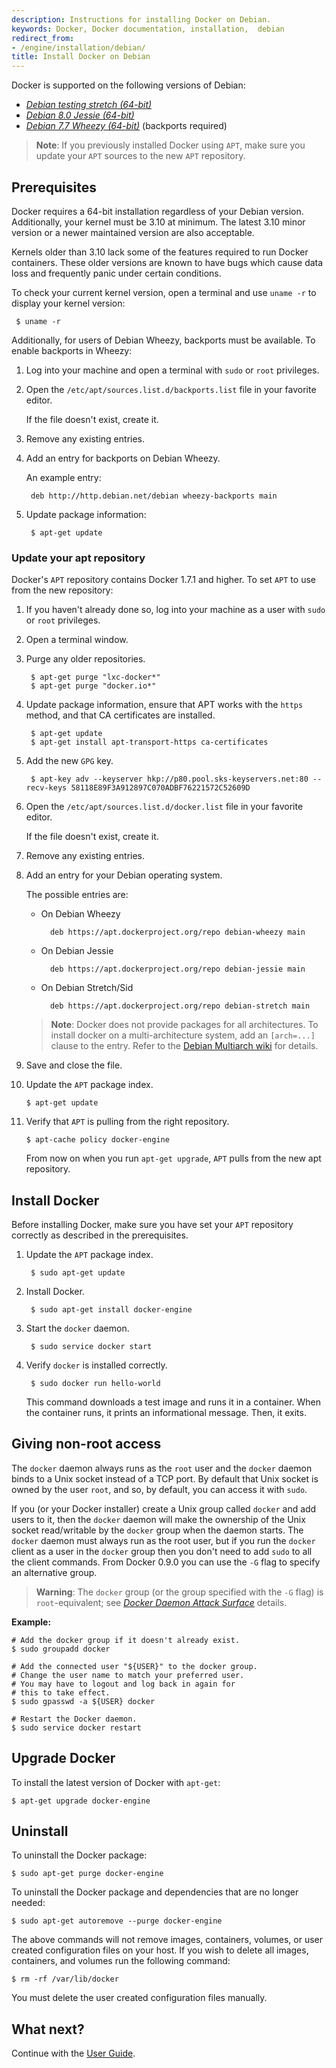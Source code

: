 ```yaml
---
description: Instructions for installing Docker on Debian.
keywords: Docker, Docker documentation, installation,  debian
redirect_from:
- /engine/installation/debian/
title: Install Docker on Debian
---
```


Docker is supported on the following versions of Debian:

 - [*Debian testing stretch (64-bit)*](#debian-wheezy-stable-7-x-64-bit)
 - [*Debian 8.0 Jessie (64-bit)*](#debian-jessie-80-64-bit)
 - [*Debian 7.7 Wheezy (64-bit)*](#debian-wheezy-stable-7-x-64-bit) (backports required)

 >**Note**: If you previously installed Docker using `APT`, make sure you update
 your `APT` sources to the new `APT` repository.

## Prerequisites

 Docker requires a 64-bit installation regardless of your Debian version.
 Additionally, your kernel must be 3.10 at minimum. The latest 3.10 minor
 version or a newer maintained version are also acceptable.

 Kernels older than 3.10 lack some of the features required to run Docker
 containers. These older versions are known to have bugs which cause data loss
 and frequently panic under certain conditions.

 To check your current kernel version, open a terminal and use `uname -r` to
 display your kernel version:

     $ uname -r

 Additionally, for users of Debian Wheezy, backports must be available. To enable backports in Wheezy:

 1. Log into your machine and open a terminal with `sudo` or `root` privileges.

 2. Open the `/etc/apt/sources.list.d/backports.list` file in your favorite editor.

     If the file doesn't exist, create it.

 3. Remove any existing entries.

 4. Add an entry for backports on Debian Wheezy.

     An example entry:

         deb http://http.debian.net/debian wheezy-backports main

 5. Update package information:

         $ apt-get update

### Update your apt repository

Docker's `APT` repository contains Docker 1.7.1 and higher. To set `APT` to use
from the new repository:

 1. If you haven't already done so, log into your machine as a user with `sudo` or `root` privileges.

 2. Open a terminal window.

 3. Purge any older repositories.

         $ apt-get purge "lxc-docker*"
         $ apt-get purge "docker.io*"

 4. Update package information, ensure that APT works with the `https` method, and that CA certificates are installed.

         $ apt-get update
         $ apt-get install apt-transport-https ca-certificates

 5. Add the new `GPG` key.

         $ apt-key adv --keyserver hkp://p80.pool.sks-keyservers.net:80 --recv-keys 58118E89F3A912897C070ADBF76221572C52609D

 6. Open the `/etc/apt/sources.list.d/docker.list` file in your favorite editor.

     If the file doesn't exist, create it.

 7. Remove any existing entries.

 8. Add an entry for your Debian operating system.

     The possible entries are:

    - On Debian Wheezy

            deb https://apt.dockerproject.org/repo debian-wheezy main

    - On Debian Jessie

            deb https://apt.dockerproject.org/repo debian-jessie main

    - On Debian Stretch/Sid

            deb https://apt.dockerproject.org/repo debian-stretch main

    > **Note**: Docker does not provide packages for all architectures. To install docker on
    > a multi-architecture system, add an `[arch=...]` clause to the entry. Refer to the
    > [Debian Multiarch wiki](https://wiki.debian.org/Multiarch/HOWTO#Setting_up_apt_sources)
    > for details.

 9. Save and close the file.

 10. Update the `APT` package index.

         $ apt-get update

 11. Verify that `APT` is pulling from the right repository.

         $ apt-cache policy docker-engine

     From now on when you run `apt-get upgrade`, `APT` pulls from the new apt repository.

## Install Docker

Before installing Docker, make sure you have set your `APT` repository correctly as described in the prerequisites.

1. Update the `APT` package index.

        $ sudo apt-get update

2. Install Docker.

        $ sudo apt-get install docker-engine

3. Start the `docker` daemon.

        $ sudo service docker start

4. Verify `docker` is installed correctly.

        $ sudo docker run hello-world

    This command downloads a test image and runs it in a container. When the
    container runs, it prints an informational message. Then, it exits.


## Giving non-root access

The `docker` daemon always runs as the `root` user and the `docker`
daemon binds to a Unix socket instead of a TCP port. By default that
Unix socket is owned by the user `root`, and so, by default, you can
access it with `sudo`.

If you (or your Docker installer) create a Unix group called `docker`
and add users to it, then the `docker` daemon will make the ownership of
the Unix socket read/writable by the `docker` group when the daemon
starts. The `docker` daemon must always run as the root user, but if you
run the `docker` client as a user in the `docker` group then you don't
need to add `sudo` to all the client commands. From Docker 0.9.0 you can
use the `-G` flag to specify an alternative group.

> **Warning**:
> The `docker` group (or the group specified with the `-G` flag) is
> `root`-equivalent; see [*Docker Daemon Attack Surface*](../../security/security.md#docker-daemon-attack-surface) details.

**Example:**

    # Add the docker group if it doesn't already exist.
    $ sudo groupadd docker

    # Add the connected user "${USER}" to the docker group.
    # Change the user name to match your preferred user.
    # You may have to logout and log back in again for
    # this to take effect.
    $ sudo gpasswd -a ${USER} docker

    # Restart the Docker daemon.
    $ sudo service docker restart

## Upgrade Docker

To install the latest version of Docker with `apt-get`:

    $ apt-get upgrade docker-engine

## Uninstall

To uninstall the Docker package:

    $ sudo apt-get purge docker-engine

To uninstall the Docker package and dependencies that are no longer needed:

    $ sudo apt-get autoremove --purge docker-engine

The above commands will not remove images, containers, volumes, or user created
configuration files on your host. If you wish to delete all images, containers,
and volumes run the following command:

    $ rm -rf /var/lib/docker

You must delete the user created configuration files manually.

## What next?

Continue with the [User Guide](../../userguide/index.md).